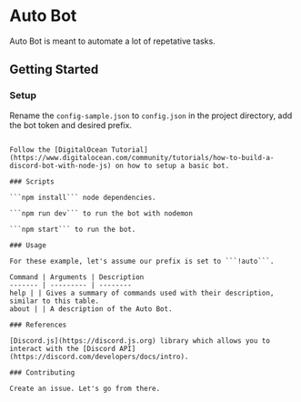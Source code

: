 # Auto Bot

Auto Bot is meant to automate a lot of repetative tasks.

## Getting Started

### Setup

Rename the ```config-sample.json``` to ```config.json``` in the project directory, add the bot token and desired prefix.    
```    

Follow the [DigitalOcean Tutorial](https://www.digitalocean.com/community/tutorials/how-to-build-a-discord-bot-with-node-js) on how to setup a basic bot.

### Scripts

```npm install``` node dependencies.      

```npm run dev``` to run the bot with nodemon    

```npm start``` to run the bot.

### Usage

For these example, let's assume our prefix is set to ```!auto```.    

Command | Arguments | Description
------- | --------- | --------
help | | Gives a summary of commands used with their description, similar to this table.
about | | A description of the Auto Bot.

### References

[Discord.js](https://discord.js.org) library which allows you to interact with the [Discord API](https://discord.com/developers/docs/intro).

### Contributing

Create an issue. Let's go from there.